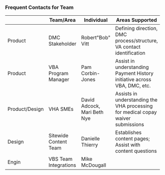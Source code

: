 ### Frequent Contacts for Team

|                |Team/Area | Individual                          |Areas Supported                         |
|----------------|-------------------------------|-----------------------------|---------------------------|
|Product|DMC Stakeholder | Robert"Bob" Vitt       |Defining direction, DMC process/structure, VA contact identification          |
|Product|VBA Program Manager| Pam Corbin-Jones     |Assist in understanding Payment History initiative across VBA, DMC, etc.         |
|Product/Design|VHA SMEs| David Adcock, Mari Beth Nye    |Assists in understanding the VHA processing for medical copay waiver submissions  |
|Design          |Sitewide Content Team          |Danielle Thierry    |Establishes content pages; Assist with content questions     |
|Engin          |VBS Team Integrations|Mike McDougall|   |
